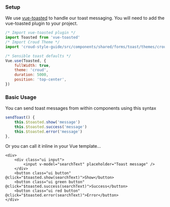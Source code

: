### Setup
We use [vue-toasted](https://github.com/shakee93/vue-toasted) to handle our toast messaging. You will need to add the vue-toasted plugin to your project.

```js static
/* Import vue-toasted plugin */
import Toasted from 'vue-toasted'
/* Import Croud Theme */
import 'croud-style-guide/src/components/shared/forms/toast/themes/croudToastTheme.scss'

/* Sensible toast defaults */
Vue.use(Toasted, {
    fullWidth: true,
    theme: 'croud',
    duration: 5000,
    position: 'top-center',
})
```

### Basic Usage
You can send toast messages from within components using this syntax
```js static
sendToast() {
    this.$toasted.show('message')
    this.$toasted.success('message')
    this.$toasted.error('message')
},

```
Or you can call it inline in your Vue template...

    <div>
        <div class="ui input">
            <input v-model="searchText" placeholder="Toast message" />
        </div>
        <button class="ui button" @click="$toasted.show(searchText)">Show</button>
        <button class="ui green button" @click="$toasted.success(searchText)">Success</button>
        <button class="ui red button" @click="$toasted.error(searchText)">Error</button>
    </div>
